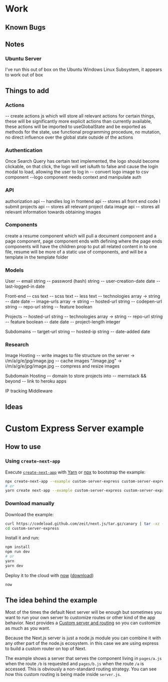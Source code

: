 # Work

## Known Bugs

## Notes

### Ubuntu Server

I've run this out of box on the Ubuntu Windows Linux Subsystem, it appears to work out of box

## Things to add

### Actions

-- create actions js which will store all relevant actions for certain things, these will be significantly more explicit actions than currently available, these actions will be imported to useGlobalState and be exported as methods for the state, use functional programming procedure, no mutation, no direct influence over the global state outside of the actions

### Authentication

Once Search Query has certain text implemented, the logo should become clickable, on that click, the logo will set isAuth to false and cause the login modal to load, allowing the user to log in
-- convert logo image to csv component
--logo component needs context and manipulate auth

### API

authorization api
-- handles log in
frontend api
-- stores all front end code I submit
projects api
-- stores all relevant project data
image api
-- stores all relevant information towards obtaining images

### Components

create a resume component which will pull a document component and a page component, page component ends with defining where the page ends
components will have the children prop to put all related content in to one file, resume will be more of a static use of components, and will be a template in the template folder

### Models

User
-- email string
-- password (hash) string
-- user-creation-date date
-- last-logged-in date

Front-end
-- css text
-- scss text
-- less text
-- technologies array -> string
-- date date
-- image-urls array -> string
-- hosted-url string
-- codepen-url string
-- repo-url string
-- feature boolean

Projects
-- hosted-url string
-- technologies array -> string
-- repo-url string
-- feature boolean
-- date date
-- project-length integer

Subdomains
-- target-url string
-- hosted-ip string
-- date-added date

### Research

Image Hosting
-- write images to file structure on the server -> i/m/a/g/e/jpg/image.jpg
-- cache images "/image.jpg" -> i/m/a/g/e/jpg/image.jpg
-- compress and resize images

Subdomain Hosting
-- domain to store projects into
-- mernstack && beyond
-- link to heroku apps

IP tracking Middleware

## Ideas

# Custom Express Server example

## How to use

### Using `create-next-app`

Execute [`create-next-app`](https://github.com/segmentio/create-next-app) with [Yarn](https://yarnpkg.com/lang/en/docs/cli/create/) or [npx](https://github.com/zkat/npx#readme) to bootstrap the example:

```bash
npx create-next-app --example custom-server-express custom-server-express-app
# or
yarn create next-app --example custom-server-express custom-server-express-app
```

### Download manually

Download the example:

```bash
curl https://codeload.github.com/zeit/next.js/tar.gz/canary | tar -xz --strip=2 next.js-canary/examples/custom-server-express
cd custom-server-express
```

Install it and run:

```bash
npm install
npm run dev
# or
yarn
yarn dev
```

Deploy it to the cloud with [now](https://zeit.co/now) ([download](https://zeit.co/download))

```bash
now
```

## The idea behind the example

Most of the times the default Next server will be enough but sometimes you want to run your own server to customize routes or other kind of the app behavior. Next provides a [Custom server and routing](https://github.com/zeit/next.js#custom-server-and-routing) so you can customize as much as you want.

Because the Next.js server is just a node.js module you can combine it with any other part of the node.js ecosystem. in this case we are using express to build a custom router on top of Next.

The example shows a server that serves the component living in `pages/a.js` when the route `/b` is requested and `pages/b.js` when the route `/a` is accessed. This is obviously a non-standard routing strategy. You can see how this custom routing is being made inside `server.js`.
